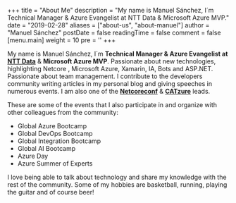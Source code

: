 +++
title = "About Me"
description = "My name is Manuel Sánchez, I´m Technical Manager & Azure Evangelist at NTT Data & Microsoft Azure MVP."
date = "2019-02-28"
aliases = ["about-us", "about-manuel"]
author = "Manuel Sánchez"
postDate = false
readingTime = false
comment = false
[menu.main]
  weight = 10
  pre = '<i class="fas fa-fw fa-file-archive"></i>'
+++

My name is Manuel Sánchez, I´m **Technical Manager & Azure Evangelist at [NTT Data](https://nttdata.com/)** & **Microsoft Azure MVP**.
Passionate about new technologies, highlighting Netcore , Microsoft Azure, Xamarin, IA, Bots and ASP.NET. Passionate about team management. I contribute to the developers community writing articles in my personal blog and giving speeches in numerous events. I am also one of the **[Netcoreconf](https://netcoreconf.com/)** & **[CATzure](https://www.meetup.com/es-ES/CATzure/)** leads.


These are some of the events that I also participate in and organize with other colleagues from the community:

* Global Azure Bootcamp
* Global DevOps Bootcamp
* Global Integration Bootcamp
* Global AI Bootcamp
* Azure Day
* Azure Summer of Experts

I love being able to talk about technology and share my knowledge with the rest of the community. Some of my hobbies are basketball, running, playing the guitar and of course beer!
